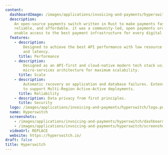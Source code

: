 ```yaml
---
content:
  dashboardImage: /images/applications/invoicing-and-payments/hyperswitch/dashboard.png
  description:
    An open-source payments switch written in Rust to make payments fast,
    reliable, and affordable. it was a community-led, open payments orchestrator to
    enable access to the best payment infrastructure for every digital business.
  features:
    - description:
        Designed to achieve the best API performance with low resource usage
        and latency.
      title: Performance
    - description:
        Designed as an API-first and cloud-native modern tech stack using
        micro-services architecture for maximum scalability.
      title: Scale
    - description:
        Automatic recovery on application and database failures. Extensible
        to support Multi-Region Active-Active deployments.
      title: Reliability
    - description: Data privacy from first principles.
      title: Security
  logo: /images/applications/invoicing-and-payments/hyperswitch/logo.png
  name: Hyperswitch
  screenshots:
    - /images/applications/invoicing-and-payments/hyperswitch/dashboard.png
    - /images/applications/invoicing-and-payments/hyperswitch/screenshot-2.png
  videoUrl: REPLACE
  website: https://hyperswitch.io/
draft: false
title: Hyperswitch
---
```


